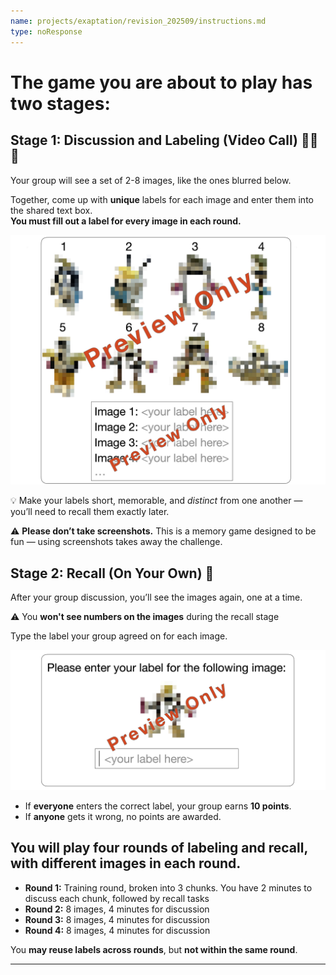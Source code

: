 ```yaml
---
name: projects/exaptation/revision_202509/instructions.md
type: noResponse
---
```


# The game you are about to play has two stages:

## Stage 1: Discussion and Labeling (Video Call) 👤👤👤

Your group will see a set of 2-8 images, like the ones blurred below.

Together, come up with **unique** labels for each image and enter them into the shared text box.  
**You must fill out a label for every image in each round.**

![labeling_demo](projects/exaptation/revision_202508/instructions_demo_labeling.jpg)

💡 Make your labels short, memorable, and _distinct_ from one another — you’ll need to recall them exactly later.

⚠️ **Please don’t take screenshots.** This is a memory game designed to be fun — using screenshots takes away the challenge.

## Stage 2: Recall (On Your Own) 👤

After your group discussion, you’ll see the images again, one at a time.

⚠️ You **won't see numbers on the images** during the recall stage

Type the label your group agreed on for each image.

![recall_demo](projects/exaptation/revision_202508/instructions_demo_recall.jpg)

- If **everyone** enters the correct label, your group earns **10 points**.
- If **anyone** gets it wrong, no points are awarded.

## You will play **four** rounds of labeling and recall, with different images in each round.

- **Round 1:** Training round, broken into 3 chunks. You have 2 minutes to discuss each chunk, followed by recall tasks
- **Round 2:** 8 images, 4 minutes for discussion
- **Round 3:** 8 images, 4 minutes for discussion
- **Round 4:** 8 images, 4 minutes for discussion

You **may reuse labels across rounds**, but **not within the same round**.

---
